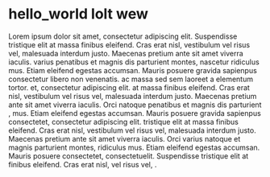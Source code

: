 # hello_world lolt wew
Lorem ipsum dolor sit amet, consectetur adipiscing elit. Suspendisse tristique elit at massa finibus eleifend. Cras erat nisl, vestibulum vel risus vel, malesuada interdum justo. Maecenas pretium ante sit amet viverra iaculis.  varius  penatibus et magnis dis parturient montes, nascetur ridiculus mus. Etiam eleifend egestas accumsan. Mauris posuere gravida sapienpus consectetur libero non venenatis.  ac massa sed sem laoreet a elementum tortor.
et, consectetur adipiscing elit.  at massa finibus eleifend. Cras erat nisl, vestibulum vel risus vel, malesuada interdum justo. Maecenas pretium ante sit amet viverra iaculis. Orci  natoque penatibus et magnis dis parturient ,   mus. Etiam eleifend egestas accumsan. Mauris posuere gravida sapienpus consectetet, consectetur adipiscing elit.  tristique elit at massa finibus eleifend. Cras erat nisl, vestibulum vel risus vel, malesuada interdum justo. Maecenas pretium ante sit amet viverra iaculis. Orci varius natoque  et magnis  parturient montes,  ridiculus mus. Etiam eleifend egestas accumsan. Mauris posuere   consectetet, consectetuelit. Suspendisse tristique elit at  finibus eleifend. Cras erat nisl,  vel risus vel,   .     
